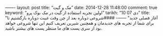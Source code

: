 ——-
layout: post
title: “مک و گیت”
date: 2014-12-28 11:48:00
comment: true
keyword: “اولین تجربه استفاده از گیت در مک بوک پرو”
tarikh: “10 07 دی”
title: "آغاز فصلی جدید"
——-
####شروعی دوباره
بعد از چن وقت غیبت دوباره بازگشتیم تا برای شما از تجربه های جدیدمان و همچنین شیرین  تعریف کنیم
این تنها شروعی خواهد بود از سری پست های ما
منتظر پست های بیشتر باشید.